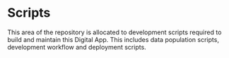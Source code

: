 # Scripts

This area of the repository is allocated to development scripts required to build and maintain this Digital App.
This includes data population scripts, development workflow and deployment scripts.
